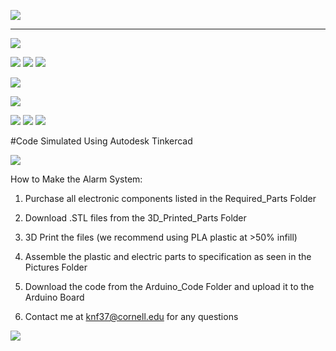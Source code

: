 ![](Pictures/Title1.PNG)
________________________________________________________________________________________________________________________________


![](Pictures/Schematic+Parts.PNG)

![](Pictures/Top_View.PNG) ![](Pictures/Side_View.PNG) ![](Pictures/Bottom_View.PNG) 

![](Pictures/Pipe_Cross_Section.PNG)

![](Pictures/Alarm+Tube.PNG)

![](Pictures/Top_View_(With_Cover).PNG) ![](Pictures/Side_View_(With_Cover).PNG) ![](Pictures/Bottom_View_(With_Cover).PNG) 

#Code Simulated Using Autodesk Tinkercad

![](Pictures/Circuit_Tinkercad1.PNG)

How to Make the Alarm System:
1) Purchase all electronic components listed in the Required_Parts Folder
2) Download .STL files from the 3D_Printed_Parts Folder
3) 3D Print the files (we recommend using PLA plastic at >50% infill)
4) Assemble the plastic and electric parts to specification as seen in the Pictures Folder
5) Download the code from the Arduino_Code Folder and upload it to the Arduino Board

6) Contact me at knf37@cornell.edu for any questions

![](Pictures/Title_Overview.PNG)



